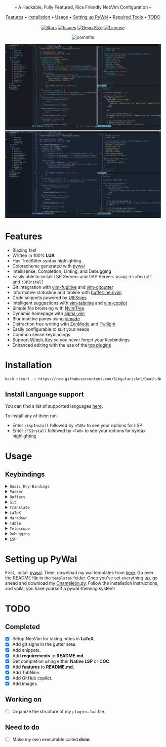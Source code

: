 <p align="center">💀 A Hackable, Fully Featured, Rice Friendly NeoVim Configuration 💀</p>

<p align="center">
  <a href="#features">Features</a> •
  <a href="#installation">Installation</a> •
  <a href="#usage">Usage</a> •
  <a href="#setting-up-pywal">Setting up PyWal</a> •
  <a href="#required-tools">Required Tools</a> •
  <a href="#todo">TODO</a>
  <br>
  <br>
  <a href="https://github.com/SingularisArt/Death.NeoVim/stargazers">
    <img alt="Stars" src="https://img.shields.io/github/stars/SingularisArt/Death.NeoVim?style=for-the-badge&logo=starship&color=C9CBFF&logoColor=D9E0EE&labelColor=302D41"></a>
  <a href="https://github.com/SingularisArt/Death.NeoVim/issues">
    <img alt="Issues" src="https://img.shields.io/github/issues/SingularisArt/Death.NeoVim?style=for-the-badge&logo=bilibili&color=F5E0DC&logoColor=D9E0EE&labelColor=302D41"></a>
  <a href="https://github.com/SingularisArt/Death.NeoVim">
    <img alt="Repo Size" src="https://img.shields.io/github/repo-size/SingularisArt/Death.NeoVim?color=%23DDB6F2&label=SIZE&logo=codesandbox&style=for-the-badge&logoColor=D9E0EE&labelColor=302D41"/></a>
  <a href="https://github.com/SingularisArt/Death.NeoVim">
    <img alt="License" src="https://img.shields.io/github/license/SingularisArt/Death.NeoVim?style=for-the-badge&logo=starship&color=C9CBFF&logoColor=D9E0EE&labelColor=302D41"/></a>
</p>

<p align="center">
  <img src="https://stars.medv.io/SingularisArt/Death.NeoVim.svg", title="commits"/>
</p>

<p align="center">
  <img src="media/screenshot-1.png">
  <img src="media/screenshot-2.png">
</p>

# Features

* Blazing fast
* Written in 100% **LUA**
* Has TreeSitter syntax highlighting
* Colorscheme generated with [pywal](https://github.com/dylanaraps/pywal)
* Intellisense, Completion, Linting, and Debugging
* Easily able to install LSP Servers and DAP Servers using `:LspInstall` and
  `:DPInstall`
* Git integration with [vim-fugitive](https://github.com/tpope/vim-fugitive)
  and [vim-gitgutter](https://github.com/airblade/vim-gitgutter)
* Informative statusline and tabline with
  [bufferline.nvim](https://github.com/akinsho/bufferline.nvim)
* Code snippets powered by [UltiSnips](https://github.com/SirVer/ultisnips)
* Intelligent suggestions with
  [vim-tabnine](https://github.com/zxqfl/tabnine-vim) and
  [vim-copilot](https://github.com/github/copilot.vim)
* Simple file browsing with
  [NvimTree](https://github.com/kyazdani42/nvim-tree.lua)
* Dynamic homepage with [alpha-vim](https://github.com/goolord/alpha-nvim)
* Blur inactive panes using [vimade](https://github.com/TaDaa/vimade)
* Distraction free writing with
  [ZenMode](https://github.com/folke/zen-mode.nvim) and
  [Twilight](https://github.com/folke/twilight.nvim)
* Easily configurable to suit your needs
* Common sense keybindings
* Support [Which-Key](https://github.com/folke/which-key.nvim) so you never
  forget your keybindings
* Enhanced editing with the use of the [top plugins](#very-useful-plugins)

# Installation

```sh
bash <(curl -s https://raw.githubusercontent.com/SingularisArt/Death.NeoVim/master/utils/installer/installer.sh)
```

## Install Language support

You can find a list of supported languages
[here](https://github.com/kabouzeid/nvim-lspinstall/tree/main/lua/lspinstall/servers).

To install any of them run

* Enter `:LspInstall` followed by `<TAB>` to see your options for LSP
* Enter `:TSInstall` followed by `<TAB>` to see your options for syntax
  highlighting

# Usage

## Keybindings

<details><summary><code>Basic Key-Bindings</code></summary>
<p>
  
| Function                                | Keybind           |
| --------------------------------------- | ---------------   |
| Leader Key                              | `SPACE`           |
| Create a new tab                        | `Ctrl+t`          |
| Remove the current tab                  | `Ctrl+w`          |
| Toggle QuickFix                         | `Right Arrow`     |
| Close QuickFix                          | `Left Arrow`      |
| Previous QuickFix item                  | `Up Arrow`        |
| Next QuickFix item                      | `Down Arrow`      |
| Format file                             | `Ctrl+s`          |
| Correct a misspelled word               | `Ctrl+l`          |
| Create a vertical split                 | `<Leader>+v`      |
| Create a horizontal split               | `<Leader>+h`      |
| Close all splits                        | `<Leader>+o`      |
| Highlight everything                    | `Ctrl+a`          |
| Move text up                            | `J` (VISUAL MODE) |
| Move text down                          | `K` (VISUAL MODE) |
| Move text up                            | `<Leader>j`       |
| Move text down                          | `<Leader>k`       |
| Open NvimTree                           | `<Leader>e`       |
| Toggle easymotion                       | `<Leader>y`       |
| Toggle SymbolsOutline                   | `<Leader>u`       |

</p>
</details>

<details><summary><code>Packer</code></summary>
<p>
  
| Function                                | Keybind         |
| --------------------------------------- | --------------- |
| Install plugins                         | `<Leader>pi`    |
| Update plugins                          | `<Leader>pu`    |
| Clean plugins                           | `<Leader>pc`    |
| Load plugins                            | `<Leader>pl`    |
| Sync plugins                            | `<Leader>ps`    |
| Bring profile                           | `<Leader>pp`    |

</p>
</details>

<details><summary><code>Buffers</code></summary>
<p>
  
| Function                                | Keybind         |
| --------------------------------------- | --------------- |
| Pick from the buffers                   | `<Leader>bp`    |
| Close all buffers to the left           | `<Leader>bcl`   |
| Close all buffers to the right          | `<Leader>bcr`   |
| Move buffer next                        | `<Leader>bmn`   |
| Move buffer previous                    | `<Leader>bmp`   |
| Sort buffers by directory               | `<Leader>bsd`   |
| Sort buffers by extension               | `<Leader>bse`   |
| Sort buffers by relative directory      | `<Leader>bsr`   |
| Sort buffers by tabs                    | `<Leader>bst`   |
| List all buffers with JABS              | \`              |

</p>
</details>

<details><summary><code>Git</code></summary>
<p>
  
| Function                                | Keybind         |
| --------------------------------------- | --------------- |
| Git status                              | `<Leader>gs`    |
| Git add                                 | `<Leader>ga`    |
| Git commit                              | `<Leader>gc`    |
| Git push                                | `<Leader>gp`    |
| Git pull                                | `<Leader>gP`    |
| Git log                                 | `<Leader>gl`    |
| Git diff                                | `<Leader>gd`    |
| Lazy Git                                | `<Leader>gL`    |
| Lazy Git Filter                         | `<Leader>gf`    |

</p>
</details>

<details><summary><code>Translate</code></summary>
<p>
  
| Function                                | Keybind         |
| --------------------------------------- | --------------- |
| Show the translation in the cmd line    | `<Leader>Rt`    |
| Show the translation in a pop-up        | `<Leader>Rw`    |
| Convert the word to the translated word | `<Leader>Rr`    |

</p>
</details>

<details><summary><code>LaTeX</code></summary>
<p>
  
| Function                                | Keybind         |
| --------------------------------------- | --------------- |
| Clean                                   | `<Leader>lll`   |
| Clean Cache                             | `<Leader>llc`   |
| Compile                                 | `<Leader>lcc`   |
| Compile and show output                 | `<Leader>lco`   |
| Compile and show SS                     | `<Leader>lcs`   |
| Compile selected                        | `<Leader>lce`   |
| Reload                                  | `<Leader>lrr`   |
| Reload state                            | `<Leader>lrs`   |
| Stop                                    | `<Leader>lop`   |
| Stop all                                | `<Leader>loa`   |
| Show TOC                                | `<Leader>ltt`   |
| Show context menu                       | `<Leader>lm`    |
| Count letters                           | `<Leader>lu`    |
| Count words                             | `<Leader>lw`    |
| Document package                        | `<Leader>ld`    |
| Errors                                  | `<Leader>le`    |
| Status                                  | `<Leader>ls`    |
| View pdf                                | `<Leader>vl`    |
| Info                                    | `<Leader>li`    |

</p>
</details>

<details><summary><code>Markdown</code></summary>
<p>
  
| Function                                | Keybind         |
| --------------------------------------- | --------------- |
| Preview markdown                        | `<Leader>mp`    |

</p>
</details>

<details><summary><code>Table</code></summary>
<p>
  
| Function                                | Keybind         |
| --------------------------------------- | --------------- |
| Toggle table mode                       | `<Leader>tt`    |
| Delete row                              | `<Leader>tdd`   |
| Delete column                           | `<Leader>tdc`   |
| Insert column                           | `<Leader>tic`   |
| Add formula                             | `<Leader>tfa`   |
| Evaluate the formula on the current row | `<Leader>tfe`   |
| Get cell info                           | `<Leader>tn`

</p>
</details>

<details><summary><code>Telescope</code></summary>
<p>
  
| Function                                | Keybind         |
| --------------------------------------- | --------------- |
| Find files                              | `<Leader>fff`   |
| Find files using a file browser         | `<Leader>ffb`   |
| Git status                              | `<Leader>fgs`   |
| Git commits                             | `<Leader>fgc`   |
| Git branches                            | `<Leader>fgb`   |
| Git stash                               | `<Leader>fgt`   |
| Look through old files                  | `<Leader>fo`    |
| Go through the colorschemes             | `<Leader>fc`    |
| Go through buffers                      | `<Leader>fb`    |
| Go through commands                     | `<Leader>fm`    |
| Go through the QuickFix list            | `<Leader>fq`    |
| Do a live grep                          | `<Leader>fl`    |
| Go through marks                        | `<Leader>fm`    |
| Go through projects                     | `<Leader>fp`    |

</p>
</details>

<details><summary><code>Debugging</code></summary>
<p>

| Function                                | Keybind         |
| --------------------------------------- | --------------- |
| Start debug session                     | `<Leader>ds`    |
| Conditional breakpoint                  | `<Leader>dC`    |
| Toggle breakpoint                       | `<Leader>db`    |
| Toggle UI                               | `<Leader>dU`    |
| Continue                                | `<Leader>dc`    |
| Step back                               | `<Leader>db`    |
| Step into                               | `<Leader>di`    |
| Step over                               | `<Leader>do`    |
| Step out                                | `<Leader>du`    |
| Run to cursor                           | `<Leader>dR`    |
| Hover variable                          | `<Leader>dh`    |
| Get session                             | `<Leader>dg`    |
| Evaluate                                | `<Leader>de`    |
| Evaluate input                          | `<Leader>dE`    |
| Toggle repl                             | `<Leader>dr`    |
| Scopes                                  | `<Leader>dS`    |
| Pause                                   | `<Leader>dp`    |
| Disconnect                              | `<Leader>dd`    |
| Quit                                    | `<Leader>dq`    |
| Terminate                               | `<Leader>dx`    |

</p>
</details>

<details><summary><code>LSP</code></summary>
<p>
  
| Function                                 | Keybind         |
| ---------------------------------------- | --------------- |
| Go to definition                         | `<Leader>sdd`   |
| Show references                          | `<Leader>sdr`   |
| Get type definition                      | `<Leader>sdt`   |
| Show definition preview in pop-up window | `<Leader>sdp`   |
| Add workspace                            | `<Leader>swa`   |
| Remove workspace                         | `<Leader>swr`   |
| Show documentation                       | `<Leader>sh`    |
| Show code actions                        | `<Leader>sc`    |
| Show line diagnostics                    | `<Leader>se`    |
| Show QuickFix list                       | `<Leader>sq`    |
| Format                                   | `<Leader>sf`    |
| Rename                                   | `<Leader>sr`    |
| Go to implementation                     | `<Leader>si`    |
| Go to next diagnostic                    | `<Leader>sj`    |
| Go to prev diagnostic                    | `<Leader>sk`    |
| Close all windows                        | `<Leader>sC`    |

</p>
</details>

# Setting up PyWal

First, install [pywal](https://github.com/dylanaraps/pywal). Then, download my
wal templates from
[here](https://github.com/SingularisArt/Singularis/tree/master/aspects/wal). Go
over the README file in the `templates` folder. Once you've set everything up,
go ahead and download my
[Chameleon.py](https://github.com/SingularisArt/Chameleon). Follow the
installation instructions, and voila, you have yourself a pywal-theming system!

# TODO

## Completed

- [x] Setup NeoVim for taking notes in **LaTeX**.
- [x] Add git signs in the gutter area.
- [x] Add snippets.
- [x] Add **requirements** to **README.md**.
- [x] Get completion using either **Native LSP** or **COC**.
- [x] Add **features** to **README.md**.
- [x] Add TabNine.
- [x] Add GitHub copilot.
- [x] Add images

## Working on

- [ ] Organize the structure of my `plugins.lua` file.

## Need to do

- [ ] Make my own executable called **dvim**.
